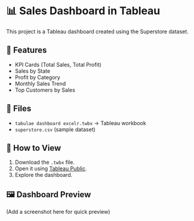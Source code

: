 # 📊 Sales Dashboard in Tableau

This project is a Tableau dashboard created using the Superstore dataset.

## 🚀 Features
- KPI Cards (Total Sales, Total Profit)
- Sales by State
- Profit by Category
- Monthly Sales Trend
- Top Customers by Sales

## 📂 Files
- `tabulae dashboard excelr.twbx` → Tableau workbook
- `superstore.csv` (sample dataset)

## 🔗 How to View
1. Download the `.twbx` file.
2. Open it using [Tableau Public](https://public.tableau.com/).
3. Explore the dashboard.

## 🖼️ Dashboard Preview
(Add a screenshot here for quick preview)
